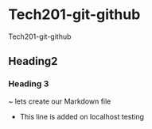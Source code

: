 
# Tech201-git-github
Tech201-git-github
## Heading2
### Heading 3
~ lets create our Markdown file
- This line is added on localhost testing
